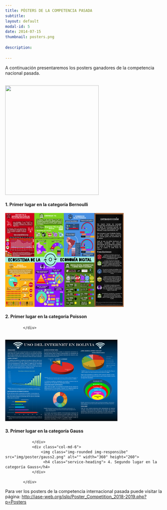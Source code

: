 ```yaml
---
title: PÓSTERS DE LA COMPETENCIA PASADA
subtitle: 
layout: default
modal-id: 5
date: 2014-07-15
thumbnail: posters.png

description: 

---
```


A continuación presentaremos los posters ganadores de la competencia nacional pasada.

<br>

 <div class="row text-left">
                <div class="col-md-6">
                    <img class="img-rounded img-responsibe" src="img/poster/bernoulli1.png" alt="" width="300" height="350">
                    <h4 class="service-heading">1. Primer lugar en la categoría Bernoulli</h4>
                </div>
                <div class="col-md-6">
                    <img class="img-rounded img-responsibe" src="img/poster/poisson1.jpg" alt="" width="380" height="300">
                    <h4 class="service-heading">2. Primer lugar en la categoria Poisson</h4>
                </div>
               
            </div>	
			
<br>

 <div class="row text-center">
                <div class="col-md-6">
                    <img class="img-rounded img-responsibe" src="img/poster/gauss1.png" alt="" width="360" height="260">
                    <h4 class="service-heading">3. Primer lugar en la categoría Gauss</h4>
					
                </div>
                <div class="col-md-6">
                    <img class="img-rounded img-responsibe" src="img/poster/gauss2.png" alt="" width="360" height="260">
                     <h4 class="service-heading"> 4. Segundo lugar en la categoría Gauss</h4> 
                </div>
               
            </div>


Para ver los posters de la competencia internacional pasada puede visitar la página: 
<a href="http://iase-web.org/islp/Poster_Competition_2018-2019.php?p=Posters"> http://iase-web.org/islp/Poster_Competition_2018-2019.php?p=Posters </a>


